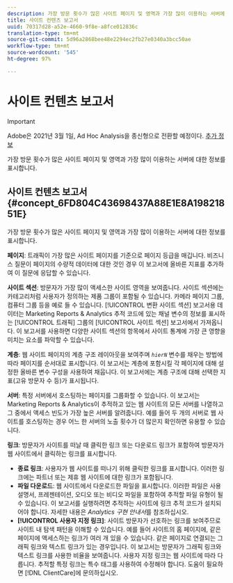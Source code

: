 ```yaml
---
description: 가장 방문 횟수가 많은 사이트 페이지 및 영역과 가장 많이 이용하는 서버에 대한 정보를 표시합니다.
title: 사이트 컨텐츠 보고서
uuid: 70317d28-a52e-4660-9f8e-a8fce012836c
translation-type: tm+mt
source-git-commit: 5d96a2868bee48e2294ec2fb27e0340a3bcc50ae
workflow-type: tm+mt
source-wordcount: '545'
ht-degree: 97%

---
```



# 사이트 컨텐츠 보고서

>[!IMPORTANT]
>
>Adobe은 2021년 3월 1일, Ad Hoc Analysis을 종신형으로 전환할 예정이다. [추가 정보](https://adobe.ly/discoverworkspace)

가장 방문 횟수가 많은 사이트 페이지 및 영역과 가장 많이 이용하는 서버에 대한 정보를 표시합니다.

## 사이트 컨텐츠 보고서 {#concept_6FD804C43698437A88E1E8A19821851E}

가장 방문 횟수가 많은 사이트 페이지 및 영역과 가장 많이 이용하는 서버에 대한 정보를 표시합니다.

**페이지**: 트래픽이 가장 많은 사이트 페이지를 기준으로 페이지 등급을 매깁니다. 비즈니스 질문이 페이지의 수량적 데이터에 대한 것인 경우 이 보고서에 올바른 지표를 추가하여 이 질문에 응답할 수 있습니다.

**사이트 섹션**: 방문자가 가장 많이 액세스한 사이트 영역을 보여줍니다. 사이트 섹션에는 카테고리처럼 사용자가 정의하는 제품 그룹이 포함될 수 있습니다. 카메라 페이지 그룹, 컴퓨터 그룹 등을 예로 들 수 있습니다. [!UICONTROL 변환 사이트 섹션] 보고서용 데이터는 Marketing Reports &amp; Analytics 추적 코드에 있는 채널 변수의 정보를 표시하는 [!UICONTROL 트래픽] 그룹의 [!UICONTROL 사이트 섹션] 보고서에서 가져옵니다. 이 보고서를 사용하면 다양한 사이트 섹션의 항목에서 사이트 통계에 가장 큰 영향을 미치는 요소를 파악할 수 있습니다.

**계층**: 웹 사이트 페이지의 계층 구조 레이아웃을 보여주며 *`hierN`* 변수를 채우는 방법에 따라 페이지를 순서대로 표시합니다. 이 보고서는 계층에 포함시킬 각 페이지에 대해 설정한 올바른 변수 구성을 사용하여 채웁니다. 이 보고서에는 계층 구조에 대해 선택한 지표(고유 방문자 수 등)가 표시됩니다.

**서버**: 특정 서버에서 호스팅하는 페이지를 그룹화할 수 있습니다. 이 보고서는 Marketing Reports &amp; Analytics이 추적하고 있는 웹 사이트의 모든 서버를 나열하고 그 중에서 액세스 빈도가 가장 높은 서버를 알려줍니다. 예를 들어 두 개의 서버로 웹 사이트를 호스팅하는 경우 어느 한 서버의 노출 횟수가 더 많은지 확인하면 유용할 수 있습니다.

**링크**: 방문자가 사이트를 떠날 때 클릭한 링크 또는 다운로드 링크가 포함하여 방문자가 웹 사이트에서 클릭하는 링크를 표시합니다.

* **종료 링크**: 사용자가 웹 사이트를 떠나기 위해 클릭한 링크를 표시합니다. 이러한 링크에는 파트너 또는 제휴 웹 사이트에 대한 링크가 포함됩니다.
* **파일 다운로드**: 웹 사이트에서 다운로드한 파일을 표시합니다. 이러한 파일은 사용 설명서, 프레젠테이션, 오디오 또는 비디오 파일을 포함하여 추적할 파일 유형이 될 수 있습니다. 이 보고서를 실행하려면 추적하는 사이트에 링크 추적 코드가 설치되어야 합니다. 자세한 내용은 *Analytics 구현 안내서*&#x200B;를 참조하십시오.
* **[!UICONTROL 사용자 지정 링크]**: 사이트 방문자가 선호하는 링크를 보여주므로 사이트 내 탐색 패턴을 이해할 수 있습니다. 예를 들어 사이트의 홈 페이지에, 같은 페이지에 액세스하는 링크가 여러 개 있을 수 있습니다. 같은 페이지로 연결되는 그래픽 링크와 텍스트 링크가 있는 경우입니다. 이 보고서는 방문자가 그래픽 링크와 텍스트 링크를 사용한 비율을 보여줍니다. 사용자 지정 링크는 웹 사이트에 따라 다릅니다. 추적할 특정 링크는 특수 태그를 사용하여 수정해야 합니다. 도움이 필요하면 [!DNL ClientCare]에 문의하십시오.

